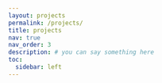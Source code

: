 ```yaml
---
layout: projects
permalink: /projects/
title: projects
nav: true
nav_order: 3
description: # you can say something here
toc:
  sidebar: left
---
```

